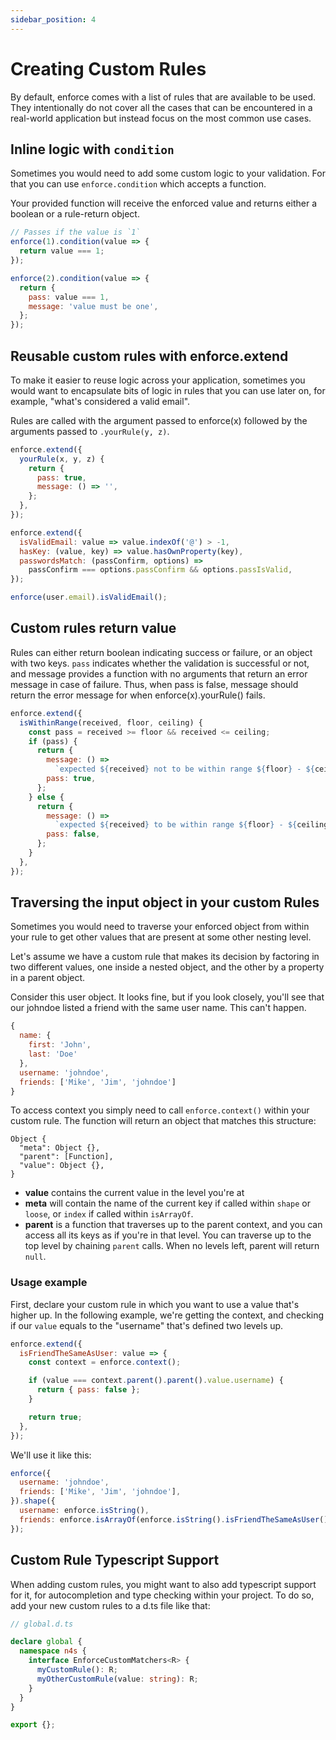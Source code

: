 ```yaml
---
sidebar_position: 4
---
```


# Creating Custom Rules

By default, enforce comes with a list of rules that are available to be used. They intentionally do not cover all the cases that can be encountered in a real-world application but instead focus on the most common use cases.

## Inline logic with `condition`

Sometimes you would need to add some custom logic to your validation. For that you can use `enforce.condition` which accepts a function.

Your provided function will receive the enforced value and returns either a boolean or a rule-return object.

```js
// Passes if the value is `1`
enforce(1).condition(value => {
  return value === 1;
});
```

```js
enforce(2).condition(value => {
  return {
    pass: value === 1,
    message: 'value must be one',
  };
});
```

## Reusable custom rules with enforce.extend

To make it easier to reuse logic across your application, sometimes you would want to encapsulate bits of logic in rules that you can use later on, for example, "what's considered a valid email".

Rules are called with the argument passed to enforce(x) followed by the arguments passed to `.yourRule(y, z)`.

```js
enforce.extend({
  yourRule(x, y, z) {
    return {
      pass: true,
      message: () => '',
    };
  },
});
```

```js
enforce.extend({
  isValidEmail: value => value.indexOf('@') > -1,
  hasKey: (value, key) => value.hasOwnProperty(key),
  passwordsMatch: (passConfirm, options) =>
    passConfirm === options.passConfirm && options.passIsValid,
});

enforce(user.email).isValidEmail();
```

## Custom rules return value

Rules can either return boolean indicating success or failure, or an object with two keys. `pass` indicates whether the validation is successful or not, and message provides a function with no arguments that return an error message in case of failure. Thus, when pass is false, message should return the error message for when enforce(x).yourRule() fails.

```js
enforce.extend({
  isWithinRange(received, floor, ceiling) {
    const pass = received >= floor && received <= ceiling;
    if (pass) {
      return {
        message: () =>
          `expected ${received} not to be within range ${floor} - ${ceiling}`,
        pass: true,
      };
    } else {
      return {
        message: () =>
          `expected ${received} to be within range ${floor} - ${ceiling}`,
        pass: false,
      };
    }
  },
});
```

## Traversing the input object in your custom Rules

Sometimes you would need to traverse your enforced object from within your rule to get other values that are present at some other nesting level.

Let's assume we have a custom rule that makes its decision by factoring in two different values, one inside a nested object, and the other by a property in a parent object.

Consider this user object. It looks fine, but if you look closely, you'll see that our johndoe listed a friend with the same user name. This can't happen.

```js
{
  name: {
    first: 'John',
    last: 'Doe'
  },
  username: 'johndoe',
  friends: ['Mike', 'Jim', 'johndoe']
}
```

To access context you simply need to call `enforce.context()` within your custom rule. The function will return an object that matches this structure:

```
Object {
  "meta": Object {},
  "parent": [Function],
  "value": Object {},
}
```

- **value** contains the current value in the level you're at
- **meta** will contain the name of the current key if called within `shape` or `loose`, or `index` if called within `isArrayOf`.
- **parent** is a function that traverses up to the parent context, and you can access all its keys as if you're in that level. You can traverse up to the top level by chaining `parent` calls. When no levels left, parent will return `null`.

### Usage example

First, declare your custom rule in which you want to use a value that's higher up.
In the following example, we're getting the context, and checking if our `value` equals to the "username" that's defined two levels up.

```js
enforce.extend({
  isFriendTheSameAsUser: value => {
    const context = enforce.context();

    if (value === context.parent().parent().value.username) {
      return { pass: false };
    }

    return true;
  },
});
```

We'll use it like this:

```js
enforce({
  username: 'johndoe',
  friends: ['Mike', 'Jim', 'johndoe'],
}).shape({
  username: enforce.isString(),
  friends: enforce.isArrayOf(enforce.isString().isFriendTheSameAsUser()),
});
```

## Custom Rule Typescript Support

When adding custom rules, you might want to also add typescript support for it, for autocompletion and type checking within your project. To do so, add your new custom rules to a d.ts file like that:

```ts
// global.d.ts

declare global {
  namespace n4s {
    interface EnforceCustomMatchers<R> {
      myCustomRule(): R;
      myOtherCustomRule(value: string): R;
    }
  }
}

export {};
```

